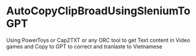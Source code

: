# AutoCopyClipBroadUsingSleniumToGPT
 Using PowerToys or Cap2TXT or any ORC tool to get Text content in Video games and Copy to GPT to correct and tranlaste to Vietnamese
